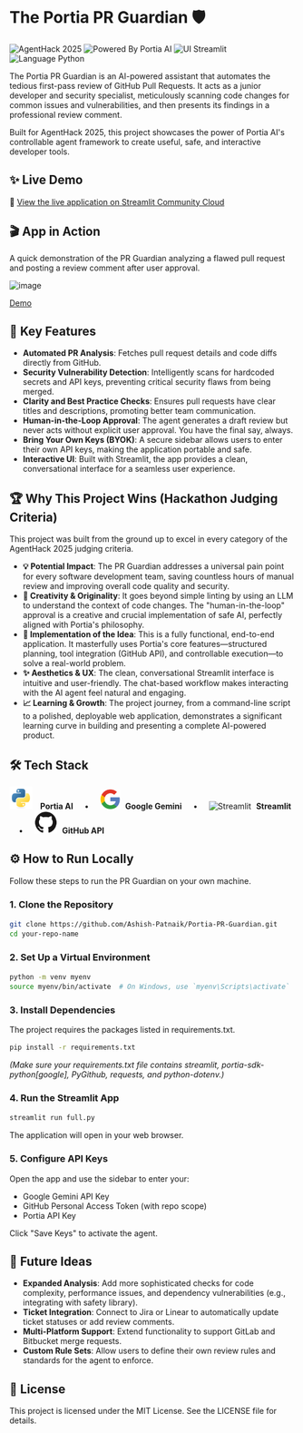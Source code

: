 # The Portia PR Guardian 🛡️

![AgentHack 2025](https://img.shields.io/badge/AgentHack-2025-blueviolet)
![Powered By Portia AI](https://img.shields.io/badge/Powered%20By-Portia%20AI-orange)
![UI Streamlit](https://img.shields.io/badge/UI-Streamlit-ff4b4b)
![Language Python](https://img.shields.io/badge/Language-Python-blue)

The Portia PR Guardian is an AI-powered assistant that automates the tedious first-pass review of GitHub Pull Requests. It acts as a junior developer and security specialist, meticulously scanning code changes for common issues and vulnerabilities, and then presents its findings in a professional review comment.

Built for AgentHack 2025, this project showcases the power of Portia AI's controllable agent framework to create useful, safe, and interactive developer tools.

## ✨ Live Demo

🚀 [View the live application on Streamlit Community Cloud](https://portia-pr-guardian-5e.streamlit.app/)


## 🎬 App in Action

A quick demonstration of the PR Guardian analyzing a flawed pull request and posting a review comment after user approval.

<img width="1359" height="561" alt="image" src="https://github.com/user-attachments/assets/c54aa0ae-55ed-4c8c-8cdf-4d1ee2265a95" />


[Demo](https://youtu.be/4lL4rcODJlU)


## 🌟 Key Features

- **Automated PR Analysis**: Fetches pull request details and code diffs directly from GitHub.
- **Security Vulnerability Detection**: Intelligently scans for hardcoded secrets and API keys, preventing critical security flaws from being merged.
- **Clarity and Best Practice Checks**: Ensures pull requests have clear titles and descriptions, promoting better team communication.
- **Human-in-the-Loop Approval**: The agent generates a draft review but never acts without explicit user approval. You have the final say, always.
- **Bring Your Own Keys (BYOK)**: A secure sidebar allows users to enter their own API keys, making the application portable and safe.
- **Interactive UI**: Built with Streamlit, the app provides a clean, conversational interface for a seamless user experience.

## 🏆 Why This Project Wins (Hackathon Judging Criteria)

This project was built from the ground up to excel in every category of the AgentHack 2025 judging criteria.

- **💡 Potential Impact**: The PR Guardian addresses a universal pain point for every software development team, saving countless hours of manual review and improving overall code quality and security.
- **🎨 Creativity & Originality**: It goes beyond simple linting by using an LLM to understand the context of code changes. The "human-in-the-loop" approval is a creative and crucial implementation of safe AI, perfectly aligned with Portia's philosophy.
- **🚀 Implementation of the Idea**: This is a fully functional, end-to-end application. It masterfully uses Portia's core features—structured planning, tool integration (GitHub API), and controllable execution—to solve a real-world problem.
- **✨ Aesthetics & UX**: The clean, conversational Streamlit interface is intuitive and user-friendly. The chat-based workflow makes interacting with the AI agent feel natural and engaging.
- **📈 Learning & Growth**: The project journey, from a command-line script to a polished, deployable web application, demonstrates a significant learning curve in building and presenting a complete AI-powered product.

## 🛠️ Tech Stack

<p align="left">
<img src="https://raw.githubusercontent.com/devicons/devicon/master/icons/python/python-original.svg" alt="Python" width="40" height="40"/>
<strong style="margin-left: 10px;">Portia AI</strong>
<strong style="margin-left: 10px;">&nbsp;&nbsp;•&nbsp;&nbsp;</strong>
<img src="https://raw.githubusercontent.com/devicons/devicon/master/icons/google/google-original.svg" alt="Google Gemini" width="35" height="35" style="margin-left: 10px;"/>
<strong style="margin-left: 5px;">Google Gemini</strong>
<strong style="margin-left: 10px;">&nbsp;&nbsp;•&nbsp;&nbsp;</strong>
<img src="https://streamlit.io/images/brand/streamlit-logo-secondary-colormark-darktext.svg" alt="Streamlit" width="40" height="40" style="margin-left: 10px;"/>
<strong style="margin-left: 5px;">Streamlit</strong>
<strong style="margin-left: 10px;">&nbsp;&nbsp;•&nbsp;&nbsp;</strong>
<img src="https://raw.githubusercontent.com/devicons/devicon/master/icons/github/github-original.svg" alt="GitHub API" width="40" height="40" style="margin-left: 10px;"/>
<strong style="margin-left: 5px;">GitHub API</strong>
</p>

## ⚙️ How to Run Locally

Follow these steps to run the PR Guardian on your own machine.

### 1. Clone the Repository

```bash
git clone https://github.com/Ashish-Patnaik/Portia-PR-Guardian.git
cd your-repo-name
```

### 2. Set Up a Virtual Environment

```bash
python -m venv myenv
source myenv/bin/activate  # On Windows, use `myenv\Scripts\activate`
```

### 3. Install Dependencies

The project requires the packages listed in requirements.txt.

```bash
pip install -r requirements.txt
```

*(Make sure your requirements.txt file contains streamlit, portia-sdk-python[google], PyGithub, requests, and python-dotenv.)*

### 4. Run the Streamlit App

```bash
streamlit run full.py
```

The application will open in your web browser.

### 5. Configure API Keys

Open the app and use the sidebar to enter your:
- Google Gemini API Key
- GitHub Personal Access Token (with repo scope)
- Portia API Key

Click "Save Keys" to activate the agent.

## 🚀 Future Ideas

- **Expanded Analysis**: Add more sophisticated checks for code complexity, performance issues, and dependency vulnerabilities (e.g., integrating with safety library).
- **Ticket Integration**: Connect to Jira or Linear to automatically update ticket statuses or add review comments.
- **Multi-Platform Support**: Extend functionality to support GitLab and Bitbucket merge requests.
- **Custom Rule Sets**: Allow users to define their own review rules and standards for the agent to enforce.

## 📜 License

This project is licensed under the MIT License. See the LICENSE file for details.
